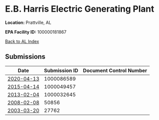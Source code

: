 # E.B. Harris Electric Generating Plant

**Location:** Prattville, AL

**EPA Facility ID:** 100000181867

[Back to AL Index](../../index.md)

## Submissions

| Date | Submission ID | Document Control Number |
|------|--------------|-------------------------|
| [2020-04-13](submissions/1000086589.md) | 1000086589 |  |
| [2015-04-14](submissions/1000049457.md) | 1000049457 |  |
| [2013-02-04](submissions/1000032645.md) | 1000032645 |  |
| [2008-02-08](submissions/50856.md) | 50856 |  |
| [2003-03-20](submissions/27762.md) | 27762 |  |
